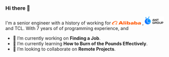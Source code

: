 ### Hi there 👋

I'm a senior engineer with a history of working for <img src="Alibaba.png" alt= “” width="90" height="value">
 , <img src="AntGroup.png" alt= “” width="60" height="value"> and TCL. With 7 years of of programming experience, and

- 🔭 I’m currently working on **Finding a Job**.
- 🌱 I’m currently learning **How to Burn of the Pounds Effectively**.
- 👯 I’m looking to collaborate on **Remote Projects**.